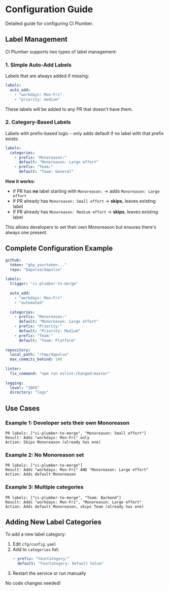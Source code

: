 # Configuration Guide

Detailed guide for configuring CI Plumber.

## Label Management

CI Plumber supports two types of label management:

### 1. Simple Auto-Add Labels

Labels that are always added if missing:

```yaml
labels:
  auto_add:
    - "workdays: Mon-Fri"
    - "priority: medium"
```

These labels will be added to any PR that doesn't have them.

### 2. Category-Based Labels

Labels with prefix-based logic - only adds default if no label with that prefix exists:

```yaml
labels:
  categories:
    - prefix: "Monoreason:"
      default: "Monoreason: Large effort"
    - prefix: "Team:"
      default: "Team: General"
```

**How it works:**
- If PR has **no** label starting with `Monoreason:` → adds `Monoreason: Large effort`
- If PR already has `Monoreason: Small effort` → **skips**, leaves existing label
- If PR already has `Monoreason: Medium effort` → **skips**, leaves existing label

This allows developers to set their own Monoreason but ensures there's always one present.

## Complete Configuration Example

```yaml
github:
  token: "ghp_yourtoken..."
  repo: "Dapulse/dapulse"
  
labels:
  trigger: "ci-plumber-to-merge"
  
  auto_add:
    - "workdays: Mon-Fri"
    - "automated"
  
  categories:
    - prefix: "Monoreason:"
      default: "Monoreason: Large effort"
    - prefix: "Priority:"
      default: "Priority: Medium"
    - prefix: "Team:"
      default: "Team: Platform"
    
repository:
  local_path: "/tmp/dapulse"
  max_commits_behind: 100
  
linter:
  fix_command: "npm run eslint:changed:master"
  
logging:
  level: "INFO"
  directory: "logs"
```

## Use Cases

### Example 1: Developer sets their own Monoreason
```
PR labels: ["ci-plumber-to-merge", "Monoreason: Small effort"]
Result: Adds "workdays: Mon-Fri" only
Action: Skips Monoreason (already has one)
```

### Example 2: No Monoreason set
```
PR labels: ["ci-plumber-to-merge"]
Result: Adds "workdays: Mon-Fri" AND "Monoreason: Large effort"
Action: Adds default Monoreason
```

### Example 3: Multiple categories
```
PR labels: ["ci-plumber-to-merge", "Team: Backend"]
Result: Adds "workdays: Mon-Fri", "Monoreason: Large effort"
Action: Adds default Monoreason, skips Team (already has one)
```

## Adding New Label Categories

To add a new label category:

1. Edit `cfg/config.yaml`
2. Add to `categories` list:
   ```yaml
   - prefix: "YourCategory:"
     default: "YourCategory: Default Value"
   ```
3. Restart the service or run manually

No code changes needed!

